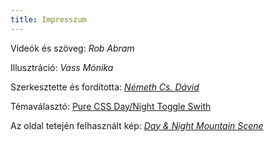```yaml
---
title: Impresszum
---
```


Videók és szöveg: *Rob Abram*

Illusztráció: *Vass Mónika*

Szerkesztette és fordította: *[Németh Cs. Dávid](https://csokavar.hu/about)*

Témaválasztó: [Pure CSS Day/Night Toggle Swith](https://codepen.io/jasontyler/pen/qEXzOQ)

Az oldal tetején felhasznált kép: *[Day & Night Mountain Scene](https://commons.wikimedia.org/wiki/File:Day_%26_Night_Mountain_Scene.svg)*
